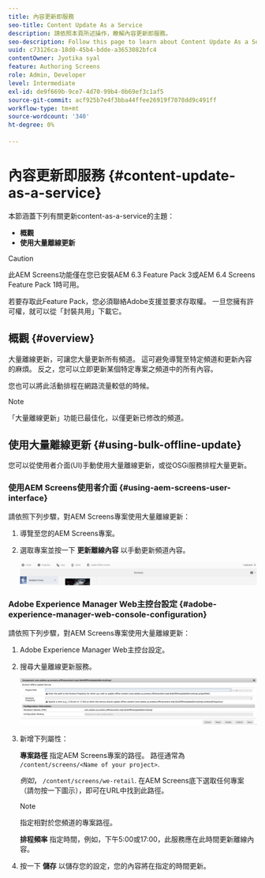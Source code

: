 ```yaml
---
title: 內容更新即服務
seo-title: Content Update As a Service
description: 請依照本頁所述操作，瞭解內容更新即服務。
seo-description: Follow this page to learn about Content Update As a Service.
uuid: c73126ca-18d0-45b4-bdde-a3653082bfc4
contentOwner: Jyotika syal
feature: Authoring Screens
role: Admin, Developer
level: Intermediate
exl-id: de9f669b-9ce7-4d70-99b4-0b69ef3c1af5
source-git-commit: acf925b7e4f3bba44ffee26919f7078dd9c491ff
workflow-type: tm+mt
source-wordcount: '340'
ht-degree: 0%

---
```


# 內容更新即服務 {#content-update-as-a-service}

本節涵蓋下列有關更新content-as-a-service的主題：

* **概觀**
* **使用大量離線更新**

>[!CAUTION]
>
>此AEM Screens功能僅在您已安裝AEM 6.3 Feature Pack 3或AEM 6.4 Screens Feature Pack 1時可用。
>
>若要存取此Feature Pack，您必須聯絡Adobe支援並要求存取權。 一旦您擁有許可權，就可以從「封裝共用」下載它。

## 概觀 {#overview}

大量離線更新，可讓您大量更新所有頻道。 這可避免導覽至特定頻道和更新內容的麻煩。 反之，您可以立即更新某個特定專案之頻道中的所有內容。

您也可以將此活動排程在網路流量較低的時候。

>[!NOTE]
>
>「大量離線更新」功能已最佳化，以僅更新已修改的頻道。

## 使用大量離線更新 {#using-bulk-offline-update}

您可以從使用者介面(UI)手動使用大量離線更新，或從OSGi服務排程大量更新。

### 使用AEM Screens使用者介面 {#using-aem-screens-user-interface}

請依照下列步驟，對AEM Screens專案使用大量離線更新：

1. 導覽至您的AEM Screens專案。
1. 選取專案並按一下 **更新離線內容** 以手動更新頻道內容。

   ![screen_shot_2018-04-24at122256pm](assets/screen_shot_2018-04-24at122256pm.png)

### Adobe Experience Manager Web主控台設定 {#adobe-experience-manager-web-console-configuration}

請依照下列步驟，對AEM Screens專案使用大量離線更新：

1. Adobe Experience Manager Web主控台設定。
1. 搜尋大量離線更新服務。

   ![screen_shot_2018-04-24at121428pm](assets/screen_shot_2018-04-24at121428pm.png)

1. 新增下列屬性：

   **專案路徑** 指定AEM Screens專案的路徑。 路徑通常為 `/content/screens/<Name of your project>`.

   *例如*， `/content/screens/we-retail`. 在AEM Screens底下選取任何專案（請勿按一下圖示），即可在URL中找到此路徑。

   >[!NOTE]
   >
   >指定相對於您頻道的專案路徑。

   **排程頻率** 指定時間，例如，下午5:00或17:00，此服務應在此時間更新離線內容。

1. 按一下 **儲存** 以儲存您的設定，您的內容將在指定的時間更新。
